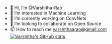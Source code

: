 - 👋 Hi, I’m @Varshitha-Rao
- 👀 I’m interested in Machine Learning
- 🌱 I’m currently working on ConvNets
- 💞️ I’m looking to collaborate on Open Source
- 📫 How to reach me varshithaarao@gmail.com
[![Varshitha's GitHub stats](https://github-readme-stats.vercel.app/api?username=Varshitha-Rao)](https://github.com/Varshitha-Rao/github-readme-stats)

